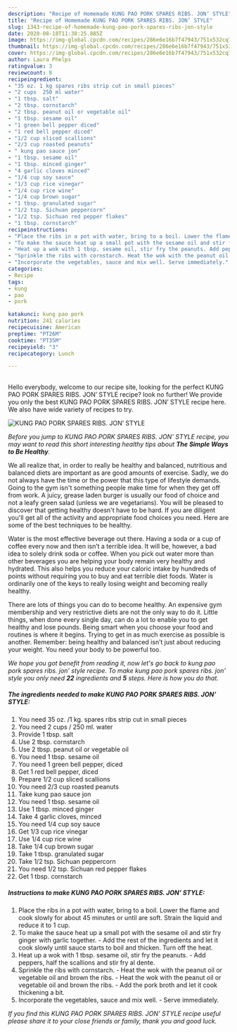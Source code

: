 ```yaml
---
description: "Recipe of Homemade KUNG PAO PORK SPARES RIBS. JON’ STYLE"
title: "Recipe of Homemade KUNG PAO PORK SPARES RIBS. JON’ STYLE"
slug: 1343-recipe-of-homemade-kung-pao-pork-spares-ribs-jon-style
date: 2020-08-18T11:38:25.885Z
image: https://img-global.cpcdn.com/recipes/286e6e16b7f47943/751x532cq70/kung-pao-pork-spares-ribs-jon-style-recipe-main-photo.jpg
thumbnail: https://img-global.cpcdn.com/recipes/286e6e16b7f47943/751x532cq70/kung-pao-pork-spares-ribs-jon-style-recipe-main-photo.jpg
cover: https://img-global.cpcdn.com/recipes/286e6e16b7f47943/751x532cq70/kung-pao-pork-spares-ribs-jon-style-recipe-main-photo.jpg
author: Laura Phelps
ratingvalue: 3
reviewcount: 8
recipeingredient:
- "35 oz. 1 kg spares ribs strip cut in small pieces"
- "2 cups  250 ml water"
- "1 tbsp. salt"
- "2 tbsp. cornstarch"
- "2 tbsp. peanut oil or vegetable oil"
- "1 tbsp. sesame oil"
- "1 green bell pepper diced"
- "1 red bell pepper diced"
- "1/2 cup sliced scallions"
- "2/3 cup roasted peanuts"
- " kung pao sauce jon"
- "1 tbsp. sesame oil"
- "1 tbsp. minced ginger"
- "4 garlic cloves minced"
- "1/4 cup soy sauce"
- "1/3 cup rice vinegar"
- "1/4 cup rice wine"
- "1/4 cup brown sugar"
- "1 tbsp. granulated sugar"
- "1/2 tsp. Sichuan peppercorn"
- "1/2 tsp. Sichuan red pepper flakes"
- "1 tbsp. cornstarch"
recipeinstructions:
- "Place the ribs in a pot with water, bring to a boil. Lower the flame and cook slowly for about 45 minutes or until are soft. Strain the liquid and reduce it to 1 cup."
- "To make the sauce heat up a small pot with the sesame oil and stir fry ginger with garlic together. Add the rest of the ingredients and let it cook slowly until sauce starts to boil and thicken. Turn off the heat."
- "Heat up a wok with 1 tbsp. sesame oil, stir fry the peanuts. Add peppers, half the scallions and stir fry al dente."
- "Sprinkle the ribs with cornstarch. Heat the wok with the peanut oil or vegetable oil and brown the ribs. Heat the wok with the peanut oil or vegetable oil and brown the ribs. Add the pork broth and let it cook thickening a bit."
- "Incorporate the vegetables, sauce and mix well. Serve immediately."
categories:
- Recipe
tags:
- kung
- pao
- pork

katakunci: kung pao pork 
nutrition: 241 calories
recipecuisine: American
preptime: "PT26M"
cooktime: "PT35M"
recipeyield: "3"
recipecategory: Lunch

---
```

<br>
Hello everybody, welcome to our recipe site, looking for the perfect KUNG PAO PORK SPARES RIBS. JON’ STYLE recipe? look no further! We provide you only the best KUNG PAO PORK SPARES RIBS. JON’ STYLE recipe here. We also have wide variety of recipes to try.
<br>


![KUNG PAO PORK SPARES RIBS. JON’ STYLE](https://img-global.cpcdn.com/recipes/286e6e16b7f47943/751x532cq70/kung-pao-pork-spares-ribs-jon-style-recipe-main-photo.jpg)

<i>Before you jump to KUNG PAO PORK SPARES RIBS. JON’ STYLE recipe, you may want to read this short interesting healthy tips about <strong>The Simple Ways to Be Healthy</strong>.</i>

We all realize that, in order to really be healthy and balanced, nutritious and balanced diets are important as are good amounts of exercise. Sadly, we do not always have the time or the power that this type of lifestyle demands. Going to the gym isn't something people make time for when they get off from work. A juicy, grease laden burger is usually our food of choice and not a leafy green salad (unless we are vegetarians). You will be pleased to discover that getting healthy doesn't have to be hard. If you are diligent you'll get all of the activity and appropriate food choices you need. Here are some of the best techniques to be healthy.

Water is the most effective beverage out there. Having a soda or a cup of coffee every now and then isn’t a terrible idea. It will be, however, a bad idea to solely drink soda or coffee. When you pick out water more than other beverages you are helping your body remain very healthy and hydrated. This also helps you reduce your caloric intake by hundreds of points without requiring you to buy and eat terrible diet foods. Water is ordinarily one of the keys to really losing weight and becoming really healthy.

There are lots of things you can do to become healthy. An expensive gym membership and very restrictive diets are not the only way to do it. Little things, when done every single day, can do a lot to enable you to get healthy and lose pounds. Being smart when you choose your food and routines is where it begins. Trying to get in as much exercise as possible is another. Remember: being healthy and balanced isn’t just about reducing your weight. You need your body to be powerful too. 


<i>We hope you got benefit from reading it, now let's go back to kung pao pork spares ribs. jon’ style recipe. To make kung pao pork spares ribs. jon’ style you only need <strong>22</strong> ingredients and <strong>5</strong> steps. Here is how you do that.
</i>

##### The ingredients needed to make KUNG PAO PORK SPARES RIBS. JON’ STYLE:

1. You need 35 oz. /1 kg. spares ribs strip cut in small pieces
1. You need 2 cups / 250 ml. water
1. Provide 1 tbsp. salt
1. Use 2 tbsp. cornstarch
1. Use 2 tbsp. peanut oil or vegetable oil
1. You need 1 tbsp. sesame oil
1. You need 1 green bell pepper, diced
1. Get 1 red bell pepper, diced
1. Prepare 1/2 cup sliced scallions
1. You need 2/3 cup roasted peanuts
1. Take  kung pao sauce jon
1. You need 1 tbsp. sesame oil
1. Use 1 tbsp. minced ginger
1. Take 4 garlic cloves, minced
1. You need 1/4 cup soy sauce
1. Get 1/3 cup rice vinegar
1. Use 1/4 cup rice wine
1. Take 1/4 cup brown sugar
1. Take 1 tbsp. granulated sugar
1. Take 1/2 tsp. Sichuan peppercorn
1. You need 1/2 tsp. Sichuan red pepper flakes
1. Get 1 tbsp. cornstarch


##### Instructions to make KUNG PAO PORK SPARES RIBS. JON’ STYLE:

1. Place the ribs in a pot with water, bring to a boil. Lower the flame and cook slowly for about 45 minutes or until are soft. Strain the liquid and reduce it to 1 cup.
1. To make the sauce heat up a small pot with the sesame oil and stir fry ginger with garlic together. - Add the rest of the ingredients and let it cook slowly until sauce starts to boil and thicken. Turn off the heat.
1. Heat up a wok with 1 tbsp. sesame oil, stir fry the peanuts. - Add peppers, half the scallions and stir fry al dente.
1. Sprinkle the ribs with cornstarch. - Heat the wok with the peanut oil or vegetable oil and brown the ribs. - Heat the wok with the peanut oil or vegetable oil and brown the ribs. - Add the pork broth and let it cook thickening a bit.
1. Incorporate the vegetables, sauce and mix well. - Serve immediately.


<i>If you find this KUNG PAO PORK SPARES RIBS. JON’ STYLE recipe useful please share it to your close friends or family, thank you and good luck.</i>
